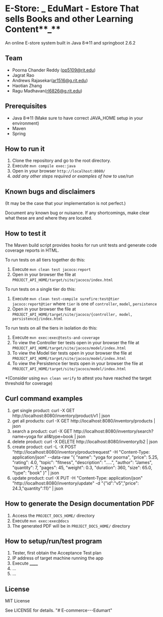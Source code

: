 # E-Store: **\_** EduMart - Estore That sells Books and other Learning Content**\_**

An online E-store system built in Java 8=>11 and springboot 2.6.2

## Team

- Poorna Chander Reddy (pp5109@rit.edu)
- Jagrat Rao
- Andrews Rajasekar(ar1516@g.rit.edu)
- Haotian Zhang
- Ragu Madhavan(rl6826@g.rit.edu)

## Prerequisites

- Java 8=>11 (Make sure to have correct JAVA_HOME setup in your environment)
- Maven
- Spring

## How to run it

1. Clone the repository and go to the root directory.
2. Execute `mvn compile exec:java`
3. Open in your browser `http://localhost:8080/`
4. _add any other steps required or examples of how to use/run_

## Known bugs and disclaimers

(It may be the case that your implementation is not perfect.)

Document any known bug or nuisance.
If any shortcomings, make clear what these are and where they are located.

## How to test it

The Maven build script provides hooks for run unit tests and generate code coverage
reports in HTML.

To run tests on all tiers together do this:

1. Execute `mvn clean test jacoco:report`
2. Open in your browser the file at `PROJECT_API_HOME/target/site/jacoco/index.html`

To run tests on a single tier do this:

1. Execute `mvn clean test-compile surefire:test@tier jacoco:report@tier` where `tier` is one of `controller`, `model`, `persistence`
2. Open in your browser the file at `PROJECT_API_HOME/target/site/jacoco/{controller, model, persistence}/index.html`

To run tests on all the tiers in isolation do this:

1. Execute `mvn exec:exec@tests-and-coverage`
2. To view the Controller tier tests open in your browser the file at `PROJECT_API_HOME/target/site/jacoco/model/index.html`
3. To view the Model tier tests open in your browser the file at `PROJECT_API_HOME/target/site/jacoco/model/index.html`
4. To view the Persistence tier tests open in your browser the file at `PROJECT_API_HOME/target/site/jacoco/model/index.html`

\*(Consider using `mvn clean verify` to attest you have reached the target threshold for coverage)
## Curl command examples
1. get single product: curl -X GET http://localhost:8080/inventory/product/v1 | json
2. get all products: curl -X GET http://localhost:8080/inventory/products | json
3. search a product: curl -X GET http://localhost:8080/inventory/search?name=yoga for all&type=book | json  
4. delete product: curl -X DELETE http://localhost:8080/inventory/b2 | json
5. create product: curl -L -X POST "http://localhost:8080/inventory/productrequest" -H "Content-Type: application/json" --data-raw "{ \"name\": \"yoga for poorna\", \"price\": 5.25, \"rating\": 4.0, \"topic\": \"fitness\", \"description\": \".....\", \"author\": \"James\", \"quantity\": 7, \"pages\": 45, \"weight\": 0.3, \"duration\": 360, \"size\": 65.0, \"type\": \"book\" }" | json
6. update product: curl -X PUT -H "Content-Type: application/json" "http://localhost:8080/inventory/update" -d "{\"id\":\"v5\",\"price\": 24.3,\"quantity\":11}" | json

## How to generate the Design documentation PDF

1. Access the `PROJECT_DOCS_HOME/` directory
2. Execute `mvn exec:exec@docs`
3. The generated PDF will be in `PROJECT_DOCS_HOME/` directory

## How to setup/run/test program

1. Tester, first obtain the Acceptance Test plan
2. IP address of target machine running the app
3. Execute **\_\_\_\_**
4. ...
5. ...

## License

MIT License

See LICENSE for details.
"# E-commerce---Edumart" 
